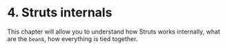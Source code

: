 # 4. Struts internals

This chapter will allow you to understand how Struts works internally, what are the `bean`s, how everything is tied together.
